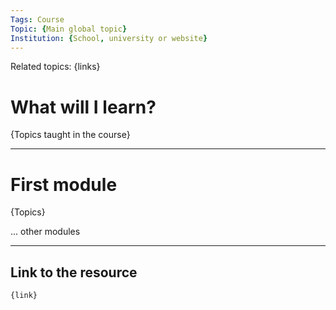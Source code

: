 ```yaml
---
Tags: Course
Topic: {Main global topic}
Institution: {School, university or website}
---
```

Related topics: {links}

# What will I learn?

{Topics taught in the course}

---

# First module 

{Topics}

... other modules

---
## Link to the resource
	{link}